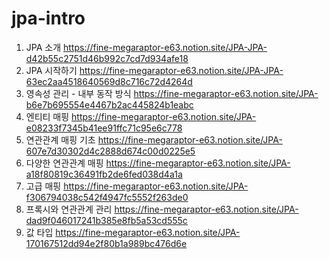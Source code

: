 # jpa-intro

1. JPA 소개 https://fine-megaraptor-e63.notion.site/JPA-JPA-d42b55c2751d46b992c7cd7d934afe18
2. JPA 시작하기 https://fine-megaraptor-e63.notion.site/JPA-JPA-63ec2aa4518640569d8c716c72d4264d
3. 영속성 관리 - 내부 동작 방식 https://fine-megaraptor-e63.notion.site/JPA-b6e7b695554e4467b2ac445824b1eabc
4. 엔티티 매핑 https://fine-megaraptor-e63.notion.site/JPA-e08233f7345b41ee91ffc71c95e6c778
5. 연관관계 매핑 기초 https://fine-megaraptor-e63.notion.site/JPA-607e7d30302d4c2888d674c00d0225e5
6. 다양한 연관관계 매핑 https://fine-megaraptor-e63.notion.site/JPA-a18f80819c36491fb2de6fed038d4a1a
7. 고급 매핑 https://fine-megaraptor-e63.notion.site/JPA-f306794038c542f4947fc5552f263de0
8. 프록시와 연관관계 관리 https://fine-megaraptor-e63.notion.site/JPA-dad9f046017241b385e8fb5a53cd555c
9. 값 타입 https://fine-megaraptor-e63.notion.site/JPA-170167512dd94e2f80b1a989bc476d6e